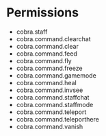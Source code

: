 # Permissions
- cobra.staff
- cobra.command.clearchat
- cobra.command.clear
- cobra.command.feed
- cobra.command.fly
- cobra.command.freeze
- cobra.command.gamemode
- cobra.command.heal
- cobra.command.invsee
- cobra.command.staffchat
- cobra.command.staffmode
- cobra.command.teleport
- cobra.command.teleporthere
- cobra.command.vanish
